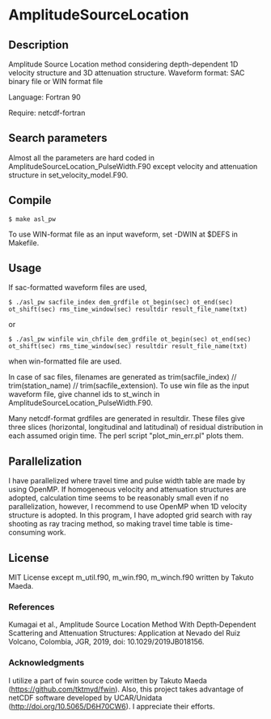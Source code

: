 # AmplitudeSourceLocation

## Description
Amplitude Source Location method considering depth-dependent 1D velocity structure and 3D attenuation structure.
Waveform format: SAC binary file or WIN format file

Language: Fortran 90

Require: netcdf-fortran

## Search parameters
Almost all the parameters are hard coded in AmplitudeSourceLocation_PulseWidth.F90 except velocity and attenuation structure in set_velocity_model.F90.

## Compile
    $ make asl_pw

To use WIN-format file as an input waveform, set -DWIN at $DEFS in Makefile.

## Usage
If sac-formatted waveform files are used,

    $ ./asl_pw sacfile_index dem_grdfile ot_begin(sec) ot_end(sec) ot_shift(sec) rms_time_window(sec) resultdir result_file_name(txt)

or

    $ ./asl_pw winfile win_chfile dem_grdfile ot_begin(sec) ot_end(sec) ot_shift(sec) rms_time_window(sec) resultdir result_file_name(txt)

when win-formatted file are used.

In case of sac files, filenames are generated as trim(sacfile_index) // trim(station_name) // trim(sacfile_extension).
To use win file as the input waveform file, give channel ids to st_winch in AmplitudeSourceLocation_PulseWidth.F90.

Many netcdf-format grdfiles are generated in resultdir. These files give three slices (horizontal, longitudinal and latitudinal) of residual distribution in each assumed origin time. The perl script "plot_min_err.pl" plots them.

## Parallelization
I have parallelized where travel time and pulse width table are made by using OpenMP. If homogeneous velocity and attenuation structures
are adopted, calculation time seems to be reasonably small even if no parallelization, however, I recommend to use OpenMP when 1D
velocity structure is adopted. In this program, I have adopted grid search with ray shooting as ray tracing method, so making travel time table is time-consuming work.

## License
MIT License except m_util.f90, m_win.f90, m_winch.f90 written by Takuto Maeda.

### References
Kumagai et al., Amplitude Source Location Method With Depth‐Dependent Scattering and Attenuation Structures: Application at Nevado del Ruiz Volcano, Colombia, JGR, 2019, doi: 10.1029/2019JB018156.

### Acknowledgments
I utilize a part of fwin source code written by Takuto Maeda (https://github.com/tktmyd/fwin). Also, this project takes advantage of netCDF software developed by UCAR/Unidata (http://doi.org/10.5065/D6H70CW6). I appreciate their efforts.
